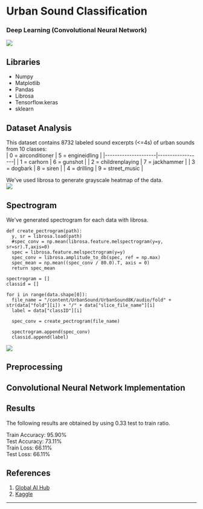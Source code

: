 # Urban Sound Classification
### Deep Learning (Convolutional Neural Network)

![](https://static.wikia.nocookie.net/bleach/images/1/16/Ep329UraharaProfileOption4.png/revision/latest/scale-to-width-down/1000?cb=20220325000742&path-prefix=en)

## Libraries
- Numpy 
- Matplotlib 
- Pandas 
- Librosa 
- Tensorflow.keras
- sklearn
## Dataset Analysis
This dataset contains 8732 labeled sound excerpts (<=4s) of urban sounds from 10 classes:  
| 0 = airconditioner  | 5 = engineidling |
|---------------------|------------------|
| 1 = carhorn         | 6 = gunshot      |
| 2 = childrenplaying | 7 = jackhammer   |
| 3 = dogbark         | 8 = siren        |
| 4 = drilling        | 9 = street_music |


We've used librosa to generate grayscale heatmap of the data.  
![](https://i.ibb.co/0hQ45Mq/indir.png)
## Spectrogram
We've generated spectrogram for each data with librosa.  
~~~~
def create_pectrogram(path):
  y, sr = librosa.load(path)
  #spec_conv = np.mean(librosa.feature.melspectrogram(y=y, sr=sr).T,axis=0)
  spec = librosa.feature.melspectrogram(y=y)
  spec_conv = librosa.amplitude_to_db(spec, ref = np.max)
  spec_mean = np.mean((spec_conv / 80.0).T, axis = 0)
  return spec_mean
~~~~
~~~~
spectrogram = []
classid = []

for i in range(data.shape[0]):
  file_name = "/content/UrbanSound/UrbanSound8K/audio/fold" + str(data["fold"][i]) + "/" + data["slice_file_name"][i]
  label = data["classID"][i]

  spec_conv = create_pectrogram(file_name)

  spectrogram.append(spec_conv)
  classid.append(label)
~~~~
![](https://i.ibb.co/0XGy0fn/spec.png)
## Preprocessing

## Convolutional Neural Network Implementation
## Results
The following results are obtained by using 0.33 test to train ratio.  
  
Train Accuracy: 95.90%  
Test Accuracy: 73.11%  
Train Loss: 66.11%  
Test Loss: 66.11%

## References
1. [Global AI Hub](https://globalaihub.com/courses/introduction-to-deep-learning/)
2. [Kaggle](https://www.kaggle.com/datasets/chrisfilo/urbansound8k)
---
